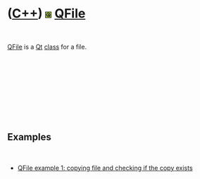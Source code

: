 



 

 

 

 

 

([C++](Cpp.md)) ![Qt](PicQt.png) [QFile](CppQFile.md)
=======================================================

 

[QFile](CppQFile.md) is a [Qt](CppQt.md) [class](CppClass.htm) for a
file.

 

 

 

 

 

Examples
--------

 

-   [QFile example 1: copying file and checking if the copy
    exists](CppQFileExample1.md)

 

 

 

 

 





 



